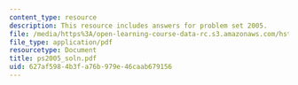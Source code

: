 ```yaml
---
content_type: resource
description: This resource includes answers for problem set 2005.
file: /media/https%3A/open-learning-course-data-rc.s3.amazonaws.com/hst-151-principles-of-pharmacology-spring-2005/627af5984b3fa76b979e46caab679156_ps2005_soln.pdf
file_type: application/pdf
resourcetype: Document
title: ps2005_soln.pdf
uid: 627af598-4b3f-a76b-979e-46caab679156
---
```

